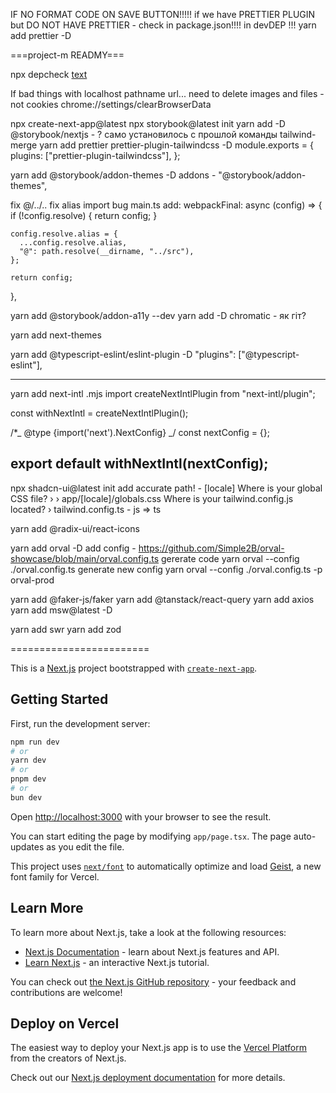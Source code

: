 IF NO FORMAT CODE ON SAVE BUTTON!!!!!
if we have PRETTIER PLUGIN but DO NOT HAVE PRETTIER - check in package.json!!!! in devDEP !!!
yarn add prettier -D

===project-m READMY===

npx depcheck
[text](https://www.npmjs.com/package/@next/bundle-analyzer)

If bad things with localhost pathname url...
need to delete images and files - not cookies
chrome://settings/clearBrowserData

npx create-next-app@latest
npx storybook@latest init
yarn add -D @storybook/nextjs - ? само установилось с прошлой команды
tailwind-merge
yarn add prettier prettier-plugin-tailwindcss -D
module.exports = {
plugins: ["prettier-plugin-tailwindcss"],
};

yarn add @storybook/addon-themes -D
addons - "@storybook/addon-themes",

fix @/../.. fix alias import bug
main.ts
add:
webpackFinal: async (config) => {
if (!config.resolve) {
return config;
}

    config.resolve.alias = {
      ...config.resolve.alias,
      "@": path.resolve(__dirname, "../src"),
    };

    return config;

},

yarn add @storybook/addon-a11y --dev
yarn add -D chromatic - як гіт?

yarn add next-themes

yarn add @typescript-eslint/eslint-plugin -D
"plugins": ["@typescript-eslint"],

---

yarn add next-intl
.mjs
import createNextIntlPlugin from "next-intl/plugin";

const withNextIntl = createNextIntlPlugin();

/\*_ @type {import('next').NextConfig} _/
const nextConfig = {};

## export default withNextIntl(nextConfig);

npx shadcn-ui@latest init
add accurate path! - [locale]
Where is your global CSS file? › › app/[locale]/globals.css
Where is your tailwind.config.js located? › tailwind.config.ts - js => ts

yarn add @radix-ui/react-icons

yarn add orval -D
add config - https://github.com/Simple2B/orval-showcase/blob/main/orval.config.ts
gererate code
yarn orval --config ./orval.config.ts
generate new config
yarn orval --config ./orval.config.ts -p orval-prod

yarn add @faker-js/faker
yarn add @tanstack/react-query
yarn add axios
yarn add msw@latest -D

yarn add swr
yarn add zod

========================

This is a [Next.js](https://nextjs.org) project bootstrapped with [`create-next-app`](https://nextjs.org/docs/app/api-reference/cli/create-next-app).

## Getting Started

First, run the development server:

```bash
npm run dev
# or
yarn dev
# or
pnpm dev
# or
bun dev
```

Open [http://localhost:3000](http://localhost:3000) with your browser to see the result.

You can start editing the page by modifying `app/page.tsx`. The page auto-updates as you edit the file.

This project uses [`next/font`](https://nextjs.org/docs/app/building-your-application/optimizing/fonts) to automatically optimize and load [Geist](https://vercel.com/font), a new font family for Vercel.

## Learn More

To learn more about Next.js, take a look at the following resources:

- [Next.js Documentation](https://nextjs.org/docs) - learn about Next.js features and API.
- [Learn Next.js](https://nextjs.org/learn) - an interactive Next.js tutorial.

You can check out [the Next.js GitHub repository](https://github.com/vercel/next.js) - your feedback and contributions are welcome!

## Deploy on Vercel

The easiest way to deploy your Next.js app is to use the [Vercel Platform](https://vercel.com/new?utm_medium=default-template&filter=next.js&utm_source=create-next-app&utm_campaign=create-next-app-readme) from the creators of Next.js.

Check out our [Next.js deployment documentation](https://nextjs.org/docs/app/building-your-application/deploying) for more details.
